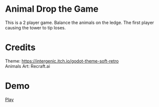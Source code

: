 # Animal Drop the Game
This is a 2 player game. 
Balance the animals on the ledge. 
The first player causing the tower to tip loses.


# Credits
Theme: https://intergenic.itch.io/godot-theme-soft-retro  
Animals Art: Recraft.ai

# Demo
[Play](https://aayushprime.itch.io/animal-drop)
